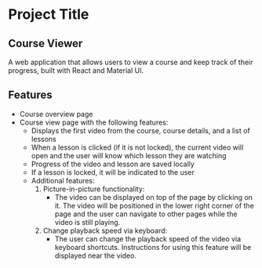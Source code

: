 # Project Title

## Course Viewer

A web application that allows users to view a course and keep track of their progress, built with React and Material UI.

## Features

- Course overview page
- Course view page with the following features:
    - Displays the first video from the course, course details, and a list of lessons
    - When a lesson is clicked (if it is not locked), the current video will open and the user will know which lesson they are watching
    - Progress of the video and lesson are saved locally
    - If a lesson is locked, it will be indicated to the user
    - Additional features:
        1. Picture-in-picture functionality:
            - The video can be displayed on top of the page by clicking on it. The video will be positioned in the lower right corner of the page and the user can navigate to other pages while the video is still playing.
        2. Change playback speed via keyboard:
            - The user can change the playback speed of the video via keyboard shortcuts. Instructions for using this feature will be displayed near the video.
